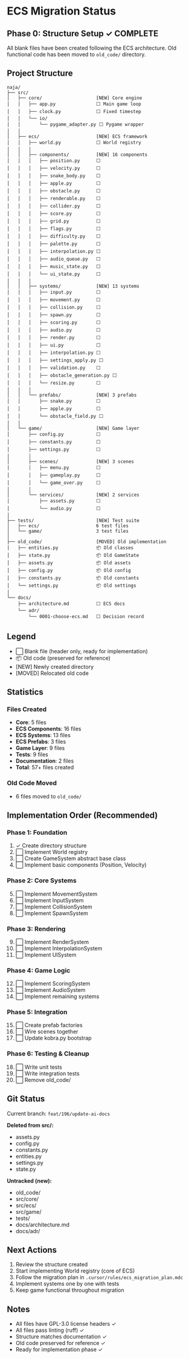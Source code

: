 # ECS Migration Status

## Phase 0: Structure Setup ✓ COMPLETE

All blank files have been created following the ECS architecture.
Old functional code has been moved to `old_code/` directory.

## Project Structure

```
naja/
├── src/
│   ├── core/                    [NEW] Core engine
│   │   ├── app.py               ⬜ Main game loop
│   │   ├── clock.py             ⬜ Fixed timestep
│   │   └── io/
│   │       └── pygame_adapter.py ⬜ Pygame wrapper
│   │
│   ├── ecs/                     [NEW] ECS framework
│   │   ├── world.py             ⬜ World registry
│   │   │
│   │   ├── components/          [NEW] 16 components
│   │   │   ├── position.py      ⬜
│   │   │   ├── velocity.py      ⬜
│   │   │   ├── snake_body.py    ⬜
│   │   │   ├── apple.py         ⬜
│   │   │   ├── obstacle.py      ⬜
│   │   │   ├── renderable.py    ⬜
│   │   │   ├── collider.py      ⬜
│   │   │   ├── score.py         ⬜
│   │   │   ├── grid.py          ⬜
│   │   │   ├── flags.py         ⬜
│   │   │   ├── difficulty.py    ⬜
│   │   │   ├── palette.py       ⬜
│   │   │   ├── interpolation.py ⬜
│   │   │   ├── audio_queue.py   ⬜
│   │   │   ├── music_state.py   ⬜
│   │   │   └── ui_state.py      ⬜
│   │   │
│   │   ├── systems/             [NEW] 13 systems
│   │   │   ├── input.py         ⬜
│   │   │   ├── movement.py      ⬜
│   │   │   ├── collision.py     ⬜
│   │   │   ├── spawn.py         ⬜
│   │   │   ├── scoring.py       ⬜
│   │   │   ├── audio.py         ⬜
│   │   │   ├── render.py        ⬜
│   │   │   ├── ui.py            ⬜
│   │   │   ├── interpolation.py ⬜
│   │   │   ├── settings_apply.py ⬜
│   │   │   ├── validation.py    ⬜
│   │   │   ├── obstacle_generation.py ⬜
│   │   │   └── resize.py        ⬜
│   │   │
│   │   └── prefabs/             [NEW] 3 prefabs
│   │       ├── snake.py         ⬜
│   │       ├── apple.py         ⬜
│   │       └── obstacle_field.py ⬜
│   │
│   └── game/                    [NEW] Game layer
│       ├── config.py            ⬜
│       ├── constants.py         ⬜
│       ├── settings.py          ⬜
│       │
│       ├── scenes/              [NEW] 3 scenes
│       │   ├── menu.py          ⬜
│       │   ├── gameplay.py      ⬜
│       │   └── game_over.py     ⬜
│       │
│       └── services/            [NEW] 2 services
│           ├── assets.py        ⬜
│           └── audio.py         ⬜
│
├── tests/                       [NEW] Test suite
│   ├── ecs/                     6 test files
│   └── game/                    3 test files
│
├── old_code/                    [MOVED] Old implementation
│   ├── entities.py              📦 Old classes
│   ├── state.py                 📦 Old GameState
│   ├── assets.py                📦 Old assets
│   ├── config.py                📦 Old config
│   ├── constants.py             📦 Old constants
│   └── settings.py              📦 Old settings
│
└── docs/
    ├── architecture.md          ⬜ ECS docs
    └── adr/
        └── 0001-choose-ecs.md   ⬜ Decision record
```

## Legend
- ⬜ Blank file (header only, ready for implementation)
- 📦 Old code (preserved for reference)
- [NEW] Newly created directory
- [MOVED] Relocated old code

## Statistics

### Files Created
- **Core**: 5 files
- **ECS Components**: 16 files
- **ECS Systems**: 13 files
- **ECS Prefabs**: 3 files
- **Game Layer**: 9 files
- **Tests**: 9 files
- **Documentation**: 2 files
- **Total**: 57+ files created

### Old Code Moved
- 6 files moved to `old_code/`

## Implementation Order (Recommended)

### Phase 1: Foundation
1. ✓ Create directory structure
2. ⬜ Implement World registry
3. ⬜ Create GameSystem abstract base class
4. ⬜ Implement basic components (Position, Velocity)

### Phase 2: Core Systems
5. ⬜ Implement MovementSystem
6. ⬜ Implement InputSystem
7. ⬜ Implement CollisionSystem
8. ⬜ Implement SpawnSystem

### Phase 3: Rendering
9. ⬜ Implement RenderSystem
10. ⬜ Implement InterpolationSystem
11. ⬜ Implement UISystem

### Phase 4: Game Logic
12. ⬜ Implement ScoringSystem
13. ⬜ Implement AudioSystem
14. ⬜ Implement remaining systems

### Phase 5: Integration
15. ⬜ Create prefab factories
16. ⬜ Wire scenes together
17. ⬜ Update kobra.py bootstrap

### Phase 6: Testing & Cleanup
18. ⬜ Write unit tests
19. ⬜ Write integration tests
20. ⬜ Remove old_code/

## Git Status

Current branch: `feat/196/update-ai-docs`

**Deleted from src/:**
- assets.py
- config.py
- constants.py
- entities.py
- settings.py
- state.py

**Untracked (new):**
- old_code/
- src/core/
- src/ecs/
- src/game/
- tests/
- docs/architecture.md
- docs/adr/

## Next Actions

1. Review the structure created
2. Start implementing World registry (core of ECS)
3. Follow the migration plan in `.cursor/rules/ecs_migration_plan.mdc`
4. Implement systems one by one with tests
5. Keep game functional throughout migration

## Notes

- All files have GPL-3.0 license headers ✓
- All files pass linting (ruff) ✓
- Structure matches documentation ✓
- Old code preserved for reference ✓
- Ready for implementation phase ✓
